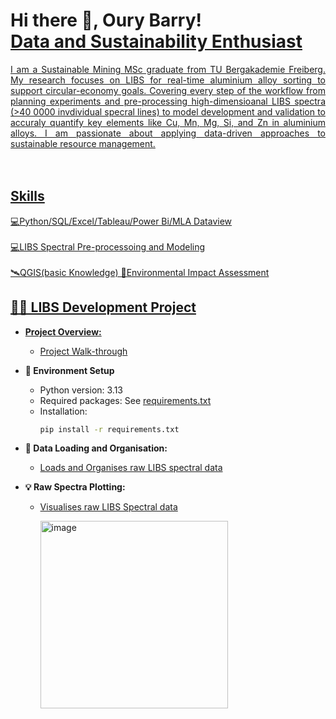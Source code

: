 <h1>Hi there 👋, Oury Barry!<br/><a href="https://github.com/Oury-Barry"><a href="https://www.linkedin.com/in/barryoury/">Data and Sustainability Enthusiast</h1>

<div align="justify"> I am a Sustainable Mining MSc graduate from TU Bergakademie Freiberg. My research focuses on LIBS for real-time aluminium alloy sorting to support circular-economy goals. Covering every step of the workflow from planning experiments and pre-processing high-dimensioanal LIBS spectra (>40 0000 invdividual specral lines) to model development and validation to accuraly quantify key elements like Cu, Mn, Mg, Si, and Zn in aluminium alloys. I am passionate about applying data-driven approaches to sustainable resource management.</div><br></br>

## Skills
💻Python/SQL/Excel/Tableau/Power Bi/MLA Dataview<br></br>
💻LIBS Spectral Pre-processoing and Modeling<br></br>
🛰QGIS(basic Knowledge)
🌳Environmental Impact Assessment

## 👨‍💻 LIBS Development Project</h2>
- **Project Overview:**
    - [Project Walk-through](https://github.com/Oury-Barry/Developing-LIBS-)

- **🔧 Environment Setup**

    - Python version: 3.13
    - Required packages: See [requirements.txt](https://github.com/Oury-Barry/Developing-LIBS-/blob/main/01_Environment_Setup.ipynb)
    - Installation:
      ```bash
      pip install -r requirements.txt

- **📁 Data Loading and Organisation:**
    - [Loads and Organises raw LIBS spectral data](https://github.com/Oury-Barry/Developing-LIBS-/blob/main/02_Data_Loading.ipynb)

- **💡 Raw Spectra Plotting:**
    - [Visualises raw LIBS Spectral data](https://github.com/Oury-Barry/Developing-LIBS-/blob/main/03_Raw_Spectra_Plotting%20.ipynb)
      
      <img width="300" height="300" alt="image" src="https://github.com/user-attachments/assets/5847b3ef-b6c8-4b7c-9cfa-0cf4ca54835d" />





